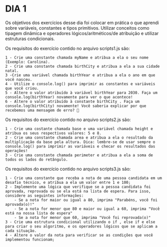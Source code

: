 # DIA 1

Os objetivos dos exercícios desse dia foi colocar em prática o que aprendi sobre variáveis, constantes e tipos primitivos. Utilizar conceitos como tipagem dinâmica e operadores lógicos/aritméticos/de atribuição e utilizar estruturas condicionais.

Os requisitos do exercício contido no arquivo scripts1.js são:

    1 - Crie uma constante chamada myName e atribua a ela o seu nome (Exemplo: Carolina).
    2 - Crie uma constante chamada birthCity e atribua a ela a sua cidade natal.
    3 -Crie uma variável chamada birthYear e atribua a ela o ano em que você nasceu.
    4 - Utilize o console.log() para imprimir as constantes e variáveis que você criou.
    5 - Altere o valor atribuído à variável birthYear para 2030. Faça um console.log(birthYear) novamente para ver o que acontece!
    6 - Altere o valor atribuído à constante birthCity . Faça um console.log(birthCity) novamente! Você saberia explicar por que recebemos uma mensagem de erro? 🤔

Os requisitos do exercício contido no arquivo scripts2.js são:

    1 - Crie uma costante chamada base e uma variável chamada height e atribua os seus respectivos valores: 5 e 8.
    2 - Crie uma constante chamada area e atribua a ela o resultado da multiplicação da base pela altura. Dica: lembre-se de usar sempre o console.log() para imprimir as variáveis e checar os resultados das operações!
    3 - Crie uma constante chamada perimeter e atribua a ela a soma de todos os lados do retângulo.

Os requisitos do exercício contido no arquivo scripts3.js são:

    1 - Crie uma constante que receba a nota de uma pessoa candidata em um desafio técnico, e atribua a ela um valor entre 1 e 100;
    2 - Implemente uma lógica que verifique se a pessoa candidata foi aprovada, reprovada ou se ela está na lista de espera. Para isso, considere as seguintes informações:
        - Se a nota for maior ou igual a 80, imprima "Parabéns, você foi aprovada(o)!"
        - Se a nota for menor que 80 e maior ou igual a 60, imprima "Você está na nossa lista de espera"
        - Se a nota for menor que 60, imprima "Você foi reprovada(o)"
    3 - Crie uma estrutura condicional utilizando o if , else if e else para criar o seu algoritmo, e os operadores lógicos que se aplicam a cada situação.
    4 - Altere o valor da nota para verificar se as condições que você implementou funcionam;